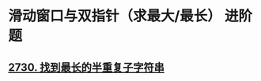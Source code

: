#  滑动窗口与双指针（求最大/最长） 进阶题

## [2730. 找到最长的半重复子字符串](https://leetcode.cn/problems/find-the-longest-semi-repetitive-substring/)